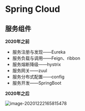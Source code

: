# Spring Cloud

## 服务组件

**2020年之前**

- 服务注册与发现——Eureka
- 服务负载与调用——Feign、ribbon
- 服务熔断降级——hystrix
- 服务网关——zuul
- 服务分布式配置——config
- 服务开发——SpringBoot

**2020年之后**

![image-20201222165815478](https://picgo-starry.oss-cn-beijing.aliyuncs.com/img/SpringCloud%E6%96%B0%E7%BB%84%E5%BB%BA.png)